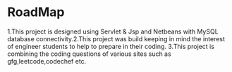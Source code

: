 # RoadMap
1.This project is designed using Servlet &amp; Jsp and Netbeans with MySQL database connectivity.2.This project was build keeping in mind the interest of engineer students to help to prepare in their coding.
3.This project is combining the coding questions of various sites such as gfg,leetcode,codechef etc.
      
